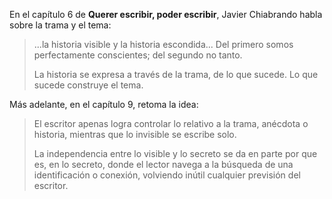 <html><body><p>En el capítulo 6 de <strong>Querer escribir, poder escribir</strong>, Javier Chiabrando habla sobre la trama y el tema:

</p><blockquote>...la historia visible y la historia escondida... Del primero somos perfectamente conscientes; del segundo no tanto.



La historia se expresa a través de la trama, de lo que sucede. Lo que sucede construye el tema.</blockquote>

Más adelante, en el capítulo 9, retoma la idea:

<blockquote>El escritor apenas logra controlar lo relativo a la trama, anécdota o historia, mientras que lo invisible se escribe solo.



La independencia entre lo visible y lo secreto se da en parte por que es, en lo secreto, donde el lector navega a la búsqueda de una identificación o conexión, volviendo inútil cualquier previsión del escritor.</blockquote></body></html>